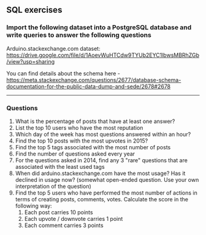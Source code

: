## SQL exercises

### Import the following dataset into a PostgreSQL database and write queries to answer the following questions

Arduino.stackexchange.com dataset: https://drive.google.com/file/d/1AoevWuHTCdw9TYUb2EYC1lbwsMBRhZGb/view?usp=sharing

You can find details about the schema here - https://meta.stackexchange.com/questions/2677/database-schema-documentation-for-the-public-data-dump-and-sede/2678#2678

---

### Questions

1. What is the percentage of posts that have at least one answer?
2. List the top 10 users who have the most reputation
3. Which day of the week has most questions answered within an hour?
4. Find the top 10 posts with the most upvotes in 2015?
5. Find the top 5 tags associated with the most number of posts
6. Find the number of questions asked every year
7. For the questions asked in 2014, find any 3 "rare" questions that are associated with the least used tags
8. When did arduino.stackexchange.com have the most usage? Has it declined in usage now? (somewhat open-ended question. Use your own interpretation of the question)
9. Find the top 5 users who have performed the most number of actions in terms of creating posts, comments, votes. Calculate the score in the following way:
   1. Each post carries 10 points
   2. Each upvote / downvote carries 1 point
   3. Each comment carries 3 points